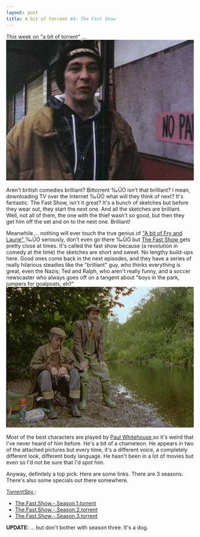 ```yaml
---
layout: post
title: A bit of torrent #4: The Fast Show
---
```



This week on "a bit of torrent" ...<img src="/weblog/images/2006/fast_show-fantastic.png" alt="fast show" />

Aren't british comedies brilliant? Bittorrent ‰ÛÓ isn't that brilliant? I mean, downloading TV over the internet ‰ÛÓ what will they think of next? It's fantastic. The Fast Show, isn't it great? It's a bunch of sketches but before they wear out, they start the next one. And all the sketches are brilliant. Well, not all of them, the one with the thief wasn't so good, but then they get him off the set and on to the next one. Brilliant! 

Meanwhile.... nothing will ever touch the true genius of <a href="/weblog/2006/01/17">"A bit of Fry and Laurie" </a>‰ÛÓ&#160;seriously, don't even go there ‰ÛÓ&nbsp;but <a href="http://www.bbc.co.uk/comedy/fastshow/">The Fast Show </a>gets pretty close at times. It's called the fast show because (a revolution in comedy at the time) the sketches are short and sweet. No lengthy build-ups here. Good ones come back in the next episodes, and they have a series of really hilarious steadies like the "brilliant" guy, who thinks everything is great, even the Nazis; Ted and Ralph, who aren't really funny, and a soccer newscaster who always goes off on a tangent about "boys in the park, jumpers for goalposts, eh?"<img src="/weblog/images/2006/fast_show-ted_and_ralph.png" alt="fast show" />

Most of the best characters are played by <a href="http://www.imdb.com/name/nm0925768/">Paul </a><a href="http://en.wikipedia.org/wiki/Paul_Whitehouse">Whitehouse </a>so it's weird that I've never heard of him before. He's a bit of a chameleon. He appears in two of the attached pictures but every time, it's a different voice, a completely different look, different body language. He hasn't been in a lot of movies but even so I'd not be sure that I'd spot him. 

Anyway, definitely a top pick. Here are some links. There are 3 seasons. There's also some specials out there somewhere. 

<a href="http://www.torrentspy.com/">TorrentSpy </a>:<ul><li><a href="http://www.torrentspy.com/download.asp?id=39250">The.Fast.Show.-.Season.1.torrent </a></li><li><a href="http://www.torrentspy.com/download.asp?id=39251">The.Fast.Show.-.Season.2.torrent </a></li><li><a href="http://www.torrentspy.com/download.asp?id=39252">The.Fast.Show.-.Season.3.torrent </a></li></ul>

<strong>UPDATE: </strong>... but don't bother with season three. It's a dog.
